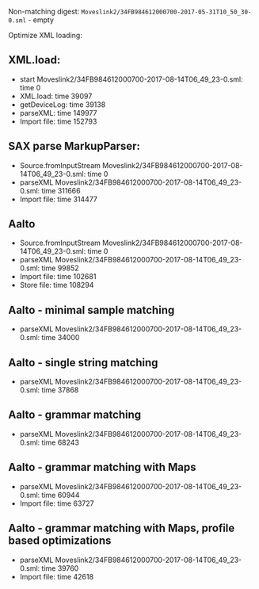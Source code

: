 Non-matching digest:
`Moveslink2/34FB984612000700-2017-05-31T10_50_30-0.sml` - empty

Optimize XML loading:

## XML.load:
- start Moveslink2/34FB984612000700-2017-08-14T06_49_23-0.sml: time 0
- XML.load: time 39097
- getDeviceLog: time 39138
- parseXML: time 149977
- Import file: time 152793

## SAX parse MarkupParser:

- Source.fromInputStream Moveslink2/34FB984612000700-2017-08-14T06_49_23-0.sml: time 0
- parseXML Moveslink2/34FB984612000700-2017-08-14T06_49_23-0.sml: time 311666
- Import file: time 314477

## Aalto

- Source.fromInputStream Moveslink2/34FB984612000700-2017-08-14T06_49_23-0.sml: time 0
- parseXML Moveslink2/34FB984612000700-2017-08-14T06_49_23-0.sml: time 99852
- Import file: time 102681
- Store file: time 108294

## Aalto - minimal sample matching 

- parseXML Moveslink2/34FB984612000700-2017-08-14T06_49_23-0.sml: time 34000

## Aalto - single string matching 
- parseXML Moveslink2/34FB984612000700-2017-08-14T06_49_23-0.sml: time 37868

## Aalto - grammar matching
- parseXML Moveslink2/34FB984612000700-2017-08-14T06_49_23-0.sml: time 68243

## Aalto - grammar matching with Maps
- parseXML Moveslink2/34FB984612000700-2017-08-14T06_49_23-0.sml: time 60944
- Import file: time 63727

## Aalto - grammar matching with Maps, profile based optimizations 
- parseXML Moveslink2/34FB984612000700-2017-08-14T06_49_23-0.sml: time 39760
- Import file: time 42618
